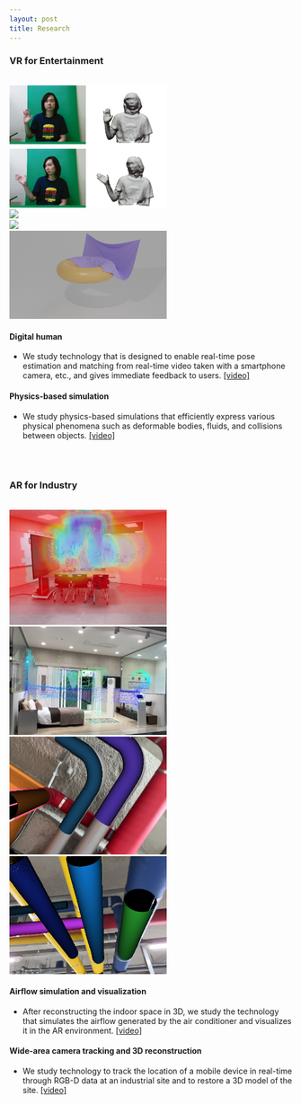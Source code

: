 ```yaml
---
layout: post
title: Research
---
```


### VR for Entertainment
<br>
<div class="row">
    <div class="cell">
        <img class="img" src="/research/images/ar/1.performancecapture_new.png" width="280">
    </div>
    <div class="cell">
        <img class="img" src="/research/images/demo/digital_human.png" width="280">
    </div>
    <div class="cell">
        <img class="img" src="/research/images/demo/0137.png" width="280">
    </div>
    <div class="cell">
        <img class="img" src="/research/images/demo/torus.png" width="280">
    </div>
</div>

#### Digital human
* We study technology that is designed to enable real-time pose estimation and matching from real-time video taken with a smartphone camera, etc., and gives immediate feedback to users. [[video]](https://youtube.com/shorts/b4VUgkE7YC4)

#### Physics-based simulation
* We study physics-based simulations that efficiently express various physical phenomena such as deformable bodies, fluids, and collisions between objects. [[video]](https://youtu.be/y4VfJjDFmV8)

<br><br>

### AR for Industry
<br>
<div class="row">
    <div class="cell">
        <img class="img" src="/research/images/demo/arrowsNheatmap_2.jpg" width="280">
    </div>
    <div class="cell">
        <img class="img" src="/research/images/demo/airflow.png" width="280">
    </div>
    <div class="cell">
        <img class="img" src="/research/images/demo/pipe.png" width="280">
    </div>
    <div class="cell">
        <img class="img" src="/research/images/demo/pipe2.png" width="280">
    </div>
</div>

#### Airflow simulation and visualization
* After reconstructing the indoor space in 3D, we study the technology that simulates the airflow generated by the air conditioner and visualizes it in the AR environment. [[video]](https://youtu.be/ttMZiVrtUAM)

#### Wide-area camera tracking and 3D reconstruction
* We study technology to track the location of a mobile device in real-time through RGB-D data at an industrial site and to restore a 3D model of the site. [[video]](https://youtu.be/ODRu0XRrQPI)